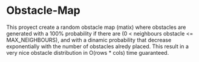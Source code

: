 # Obstacle-Map
This proyect create a random obstacle map (matix) where obstacles are generated with a 100% probability if there are (0 < neighbours obstacle <= MAX_NEIGHBOURS), and with a dinamic probability that decrease exponentially with the number of obstacles alredy placed. This result in a very nice obstacle distribution in O(rows * cols) time guaranteed.
